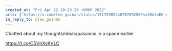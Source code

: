 ```yaml
---
created_at: "Fri Apr 22 20:23:20 +0000 2022"
urls: ['https://x.com/leo_guinan/status/1517598944070709250?s=20&t=EQ-njMYNny_qosJURTvUHw']
in_reply_to: @leo_guinan
---
```


Chatted about my thoughts/ideas/passions in a space earlier

https://t.co/CSVnXsKVLC